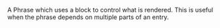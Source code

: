 A Phrase which uses a block to control what is rendered. This is useful when the phrase depends on multiple parts of an entry.